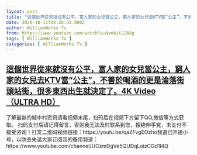 ```yaml
---
layout: post
title: "這個世界從來就沒有公平，富人家的女兒當公主，窮人家的女兒去KTV當“公主”，不善於喝酒的更是淪落街頭站街，很多東西出生就決定了。4K Video （ULTRA HD）"
date: 2020-10-11T08:26:32.000Z
author: WilliamWorks Tv
from: https://www.youtube.com/watch?v=NvmAitJ2A8g
tags: [ WilliamWorks Tv ]
categories: [ WilliamWorks Tv ]
---
```

<!--1602404792000-->
[這個世界從來就沒有公平，富人家的女兒當公主，窮人家的女兒去KTV當“公主”，不善於喝酒的更是淪落街頭站街，很多東西出生就決定了。4K Video （ULTRA HD）](https://www.youtube.com/watch?v=NvmAitJ2A8g)
------

<div>
了解最新的城中村资讯请看视频末尾，扫码后在视频下方留下QQ,微信等方式获取。 扫码支付后请记得留言，否则我无法及时联系到您，拒绝伸手党，未支付不接受咨询！打赏二维码视频链接：https://youtu.be/qaZFvgEOzho频道已开通小号，以防丢失请大家订阅我的备用频道：https://www.youtube.com/channel/UCzmDgVe5QUDqLoizCGd1l4Q
</div>
